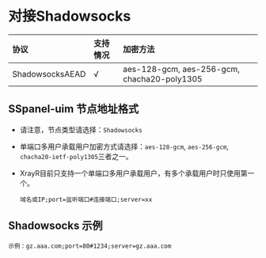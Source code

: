 # 对接Shadowsocks

| 协议 | 支持情况 | 加密方法 |
| :--- | :--- | :--- |
| ShadowsocksAEAD | √ | aes-128-gcm, aes-256-gcm, chacha20-poly1305 |

## SSpanel-uim 节点地址格式

* 请注意，节点类型请选择：`Shadowsocks`
* 单端口多用户承载用户加密方式请选择：`aes-128-gcm`, `aes-256-gcm`, `chacha20-ietf-poly1305`三者之一。
* XrayR目前只支持一个单端口多用户承载用户，有多个承载用户时只使用第一个。

  ```text
  域名或IP;port=监听端口#连接端口;server=xx
  ```

## Shadowsocks 示例

```text
示例：gz.aaa.com;port=80#1234;server=gz.aaa.com
```

